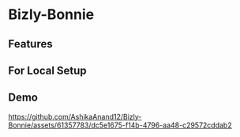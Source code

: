# Bizly-Bonnie

## Features

## For Local Setup

## Demo



https://github.com/AshikaAnand12/Bizly-Bonnie/assets/61357783/dc5e1675-f14b-4796-aa48-c29572cddab2

